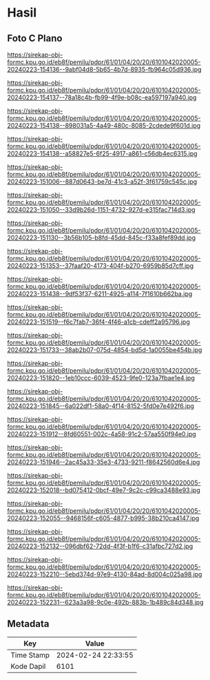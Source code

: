 # Hasil

## Foto C Plano

https://sirekap-obj-formc.kpu.go.id/eb8f/pemilu/pdpr/61/01/04/20/20/6101042020005-20240223-154136--9abf04d8-5b65-4b7d-8935-fb964c05d936.jpg

https://sirekap-obj-formc.kpu.go.id/eb8f/pemilu/pdpr/61/01/04/20/20/6101042020005-20240223-154137--78a18c4b-fb99-4f9e-b08c-ea597197a940.jpg

https://sirekap-obj-formc.kpu.go.id/eb8f/pemilu/pdpr/61/01/04/20/20/6101042020005-20240223-154138--898031a5-4a49-480c-8085-2cdede9f601d.jpg

https://sirekap-obj-formc.kpu.go.id/eb8f/pemilu/pdpr/61/01/04/20/20/6101042020005-20240223-154138--a58827e5-6f25-4917-a861-c56db4ec6315.jpg

https://sirekap-obj-formc.kpu.go.id/eb8f/pemilu/pdpr/61/01/04/20/20/6101042020005-20240223-151006--887d0643-be7d-41c3-a52f-3f61759c545c.jpg

https://sirekap-obj-formc.kpu.go.id/eb8f/pemilu/pdpr/61/01/04/20/20/6101042020005-20240223-151050--33d9b26d-1151-4732-927d-e315fac714d3.jpg

https://sirekap-obj-formc.kpu.go.id/eb8f/pemilu/pdpr/61/01/04/20/20/6101042020005-20240223-151130--3b56b105-b8fd-45dd-845c-f33a8fef89dd.jpg

https://sirekap-obj-formc.kpu.go.id/eb8f/pemilu/pdpr/61/01/04/20/20/6101042020005-20240223-151353--37faaf20-4173-404f-b270-6959b85d7cff.jpg

https://sirekap-obj-formc.kpu.go.id/eb8f/pemilu/pdpr/61/01/04/20/20/6101042020005-20240223-151438--9df53f37-6211-4925-a114-7f1610b662ba.jpg

https://sirekap-obj-formc.kpu.go.id/eb8f/pemilu/pdpr/61/01/04/20/20/6101042020005-20240223-151519--f6c7fab7-36f4-4f46-a1cb-cdeff2a95796.jpg

https://sirekap-obj-formc.kpu.go.id/eb8f/pemilu/pdpr/61/01/04/20/20/6101042020005-20240223-151733--38ab2b07-075d-4854-bd5d-1a0055be454b.jpg

https://sirekap-obj-formc.kpu.go.id/eb8f/pemilu/pdpr/61/01/04/20/20/6101042020005-20240223-151820--1eb10ccc-6039-4523-9fe0-123a7fbae1e4.jpg

https://sirekap-obj-formc.kpu.go.id/eb8f/pemilu/pdpr/61/01/04/20/20/6101042020005-20240223-151845--6a022df1-58a0-4f14-8152-5fd0e7e492f6.jpg

https://sirekap-obj-formc.kpu.go.id/eb8f/pemilu/pdpr/61/01/04/20/20/6101042020005-20240223-151912--8fd60551-002c-4a58-91c2-57aa550f94e0.jpg

https://sirekap-obj-formc.kpu.go.id/eb8f/pemilu/pdpr/61/01/04/20/20/6101042020005-20240223-151946--2ac45a33-35e3-4733-9211-f8642560d6e4.jpg

https://sirekap-obj-formc.kpu.go.id/eb8f/pemilu/pdpr/61/01/04/20/20/6101042020005-20240223-152018--bd075412-0bcf-49e7-9c2c-c99ca3488e93.jpg

https://sirekap-obj-formc.kpu.go.id/eb8f/pemilu/pdpr/61/01/04/20/20/6101042020005-20240223-152055--9468156f-c605-4877-b995-38b210ca4147.jpg

https://sirekap-obj-formc.kpu.go.id/eb8f/pemilu/pdpr/61/01/04/20/20/6101042020005-20240223-152132--096dbf62-72dd-4f3f-b1f6-c31afbc727d2.jpg

https://sirekap-obj-formc.kpu.go.id/eb8f/pemilu/pdpr/61/01/04/20/20/6101042020005-20240223-152210--5ebd374d-97e9-4130-84ad-8d004c025a98.jpg

https://sirekap-obj-formc.kpu.go.id/eb8f/pemilu/pdpr/61/01/04/20/20/6101042020005-20240223-152231--623a3a98-9c0e-492b-883b-1b489c84d348.jpg


## Metadata

| Key        | Value               |
| ---------- | ------------------- |
| Time Stamp | 2024-02-24 22:33:55 |
| Kode Dapil | 6101                |




